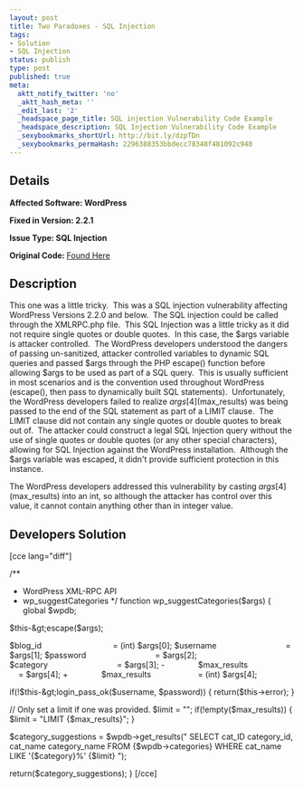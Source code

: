 ```yaml
---
layout: post
title: Two Paradoxes - SQL Injection
tags:
- Solution
- SQL Injection
status: publish
type: post
published: true
meta:
  aktt_notify_twitter: 'no'
  _aktt_hash_meta: ''
  _edit_last: '2'
  _headspace_page_title: SQL injection Vulnerability Code Example
  _headspace_description: SQL Injection Vulnerability Code Example
  _sexybookmarks_shortUrl: http://bit.ly/dzpTDn
  _sexybookmarks_permaHash: 2296388353bbdecc78348f481092c940
---
```

## Details
<strong>__Affected Software:__ WordPress</strong>

<strong>__Fixed in Version:__  2.2.1</strong>

<strong>__Issue Type:__ SQL Injection</strong>

<strong>Original Code: </strong><a href="http://spotthevuln.com/2009/11/vulnerable-code-two-paradoxes/">Found Here</a>
## Description
This one was a little tricky.  This was a SQL injection vulnerability affecting WordPress Versions 2.2.0 and below.  The SQL injection could be called through the XMLRPC.php file.  This SQL Injection was a little tricky as it did not require single quotes or double quotes.  In this case, the $args variable is attacker controlled.  The WordPress developers understood the dangers of passing un-sanitized, attacker controlled variables to dynamic SQL queries and passed $args through the PHP escape() function before allowing $args to be used as part of a SQL query.  This is usually sufficient in most scenarios and is the convention used throughout WordPress (escape(), then pass to dynamically built SQL statements).  Unfortunately, the WordPress developers failed to realize $args[4] ($max_results) was being passed to the end of the SQL statement as part of a LIMIT clause.  The LIMIT clause did not contain any single quotes or double quotes to break out of.  The attacker could construct a legal SQL Injection query without the use of single quotes or double quotes (or any other special characters), allowing for SQL Injection against the WordPress installation.  Although the $args variable was escaped, it didn't provide sufficient protection in this instance.

The WordPress developers addressed this vulnerability by casting $args[4] ($max_results) into an int, so although the attacker has control over this value, it cannot contain anything other than in integer value.
<h2>Developers Solution</h2>
[cce lang="diff"]

/**
* WordPress XML-RPC API
* wp_suggestCategories
*/
function wp_suggestCategories($args) {
global $wpdb;

$this-&gt;escape($args);

$blog_id                                = (int) $args[0];
$username                               = $args[1];
$password                               = $args[2];
$category                               = $args[3];
-               $max_results                        = $args[4];
+               $max_results                     = (int) $args[4];

if(!$this-&gt;login_pass_ok($username, $password)) {
return($this-&gt;error);
}

// Only set a limit if one was provided.
$limit = "";
if(!empty($max_results)) {
$limit = "LIMIT {$max_results}";
}

$category_suggestions = $wpdb-&gt;get_results("
SELECT cat_ID category_id,
cat_name category_name
FROM {$wpdb-&gt;categories}
WHERE cat_name LIKE '{$category}%'
{$limit}
");

return($category_suggestions);
}
[/cce] 
